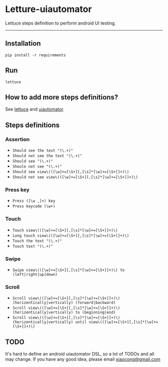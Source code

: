 Letture-uiautomator
===================

Lettuce steps definition to perform android UI testing.

---

## Installation

    pip install -r requirements

## Run

    lettuce

## How to add more steps definitions?

See [lettuce](http://lettuce.it/) and [uiautomator](https://github.com/xiaocong/uiautomator).

## Steps definitions

### Assertion

-   `Should see the text "(\.+)"`
-   `Should not see the text "(\.+)"`
-   `Should see "(\.+)"`
-   `Shoule not see "(\.+)"`
-   `Should see view\(([\w]+=[\S+][,[\s]*[\w]+=[\S+]]+)\)`
-   `Should not see view\(([\w]+=[\S+][,[\s]*[\w]+=[\S+]]+)\)`

### Press key

-   `Press ([\w ,]+) key`
-   `Press keycode (\w+)`

### Touch

-   `Touch view\(([\w]+=[\S+][,[\s]*[\w]+=[\S+]]+)\)`
-   `Long touch view\(([\w]+=[\S+][,[\s]*[\w]+=[\S+]]+)\)`
-   `Touch the text "(\.+)"`
-   `Touch text "(\.+)"`

### Swipe

-   `Swipe view\(([\w]+=[\S+][,[\s]*[\w]+=[\S+]]+)\) to (left|right|up|down)`

### Scroll

-   `Scroll view\(([\w]+=[\S+][,[\s]*[\w]+=[\S+]]+)\) (horizentically|vertically) (forward|backward)`
-   `Scroll view\(([\w]+=[\S+][,[\s]*[\w]+=[\S+]]+)\) (horizentically|vertically) to (beginning|end)`
-   `Scroll view\(([\w]+=[\S+][,[\s]*[\w]+=[\S+]]+)\) (horizentically|vertically) until view\(([\w]+=[\S+][,[\s]*[\w]+=[\S+]]+)\)`

## TODO

It's hard to define an android uiautomator DSL, so a lot of TODOs and all may change. If you have any good idea, please email xiaocong@gmail.com
